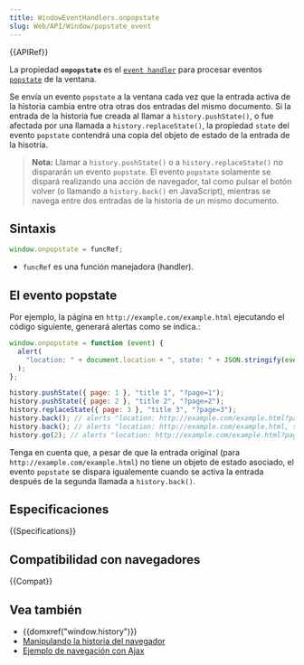 ```yaml
---
title: WindowEventHandlers.onpopstate
slug: Web/API/Window/popstate_event
---
```


{{APIRef}}

La propiedad **`onpopstate`** es el [`event handler`](/es/docs/Web/Reference/Events/Event_handlers) para procesar eventos [`popstate`](/es/docs/Web/API/Window/popstate_event) de la ventana.

Se envía un evento `popstate` a la ventana cada vez que la entrada activa de la historia cambia entre otra otras dos entradas del mismo documento. Si la entrada de la historia fue creada al llamar a `history.pushState()`, o fue afectada por una llamada a `history.replaceState()`, la propiedad `state` del evento `popstate` contendrá una copia del objeto de estado de la entrada de la hisotria.

> **Nota:** Llamar a `history.pushState()` o a `history.replaceState()` no dispararán un evento `popstate`. El evento `popstate` solamente se dispará realizando una acción de navegador, tal como pulsar el botón volver (o llamando a `history.back()` en JavaScript), mientras se navega entre dos entradas de la historia de un mismo documento.

## Sintaxis

```js
window.onpopstate = funcRef;
```

- `funcRef` es una función manejadora (handler).

## El evento popstate

Por ejemplo, la página en `http://example.com/example.html` ejecutando el código siguiente, generará alertas como se indica.:

```js
window.onpopstate = function (event) {
  alert(
    "location: " + document.location + ", state: " + JSON.stringify(event.state)
  );
};

history.pushState({ page: 1 }, "title 1", "?page=1");
history.pushState({ page: 2 }, "title 2", "?page=2");
history.replaceState({ page: 3 }, "title 3", "?page=3");
history.back(); // alerts "location: http://example.com/example.html?page=1, state: {"page":1}"
history.back(); // alerts "location: http://example.com/example.html, state: null
history.go(2); // alerts "location: http://example.com/example.html?page=3, state: {"page":3}
```

Tenga en cuenta que, a pesar de que la entrada original (para `http://example.com/example.html`) no tiene un objeto de estado asociado, el evento `popstate` se dispara igualemente cuando se activa la entrada después de la segunda llamada a `history.back()`.

## Especificaciones

{{Specifications}}

## Compatibilidad con navegadores

{{Compat}}

## Vea también

- {{domxref("window.history")}}
- [Manipulando la historia del navegador](/es/docs/Web/Guide/DOM/Manipulating_the_browser_history)
- [Ejemplo de navegación con Ajax](/es/docs/Web/Guide/DOM/Manipulating_the_browser_history/Example)
